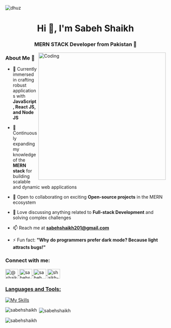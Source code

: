 

![dhuz](https://camo.githubusercontent.com/d348976f3419cd09cf731439742c1b889e3f3cd8e04b2e72e7a219d85b049c37/68747470733a2f2f636c6f75642d6c66697532373079302d6861636b2d636c75622d626f742e76657263656c2e6170702f30666f6f7465722e706e67)


<h1 align="center">Hi 👋, I'm Sabeh Shaikh</h1>
<h3 align="center">MERN STACK Developer from Pakistan 🚀</h3>

<img align="right" alt="Coding" width="400" src="https://cdn.dribbble.com/users/1162077/screenshots/3848914/programmer.gif" >

### About Me 🚀

- 🔭 Currently immersed in crafting robust applications with **JavaScript, React JS, and Node JS**

- 🌱 Continuously expanding my knowledge of the **MERN stack** for building scalable and dynamic web applications

- 👯 Open to collaborating on exciting **Open-source projects** in the MERN ecosystem

- 💬 Love discussing anything related to **Full-stack Development** and solving complex challenges

- 📫 Reach me at **sabehshaikh201@gmail.com**

- ⚡ Fun fact: **"Why do programmers prefer dark mode? Because light attracts bugs!"**

<h3 align="left">Connect with me:</h3>
<p align="left">
<a href="https://twitter.com/@shaikh_sabeh" target="blank"><img align="center" src="https://raw.githubusercontent.com/rahuldkjain/github-profile-readme-generator/master/src/images/icons/Social/twitter.svg" alt="@shaikh_sabeh" height="30" width="40" />
</a>
<a href="https://fb.com/sabehshaikh420" target="blank"><img align="center" src="https://raw.githubusercontent.com/rahuldkjain/github-profile-readme-generator/master/src/images/icons/Social/facebook.svg" alt="sabehshaikh420" height="30" width="40" />
</a>
<a href="https://instagram.com/sabeh._.shaikh" target="blank"><img align="center" src="https://raw.githubusercontent.com/rahuldkjain/github-profile-readme-generator/master/src/images/icons/Social/instagram.svg" alt="sabeh._.shaikh" height="30" width="40" />
</a>
<a href="https://www.linkedin.com/in/sabeh-shaikh-016623245/" target="blank"><img align="center" src="https://raw.githubusercontent.com/rahuldkjain/github-profile-readme-generator/master/src/images/icons/Social/linked-in-alt.svg" alt="shaikh-sabeh" height="30" width="40" />
</p>

<h3 align="left">Languages and Tools:</h3>

[![My Skills](https://skillicons.dev/icons?i=html,css,js,firebase,react,c,github,vscode,netlify,nodejs,python,mongodb,expressjs )]([https://skillicons.dev](https://skillicons.dev/))

<p><img align="left" src="https://github-readme-stats.vercel.app/api/top-langs?username=sabehshaikh&show_icons=true&locale=en&layout=compact" alt="sabehshaikh" /></p>

<p>&nbsp;<img align="center" src="https://github-readme-stats.vercel.app/api?username=sabehshaikh&show_icons=true&locale=en" alt="sabehshaikh" /></p>

<p><img align="center" src="https://github-readme-streak-stats.herokuapp.com/?user=sabehshaikh&" alt="sabehshaikh" /></p>

